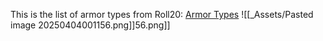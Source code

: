 This is the list of armor types from Roll20: [Armor Types](https://roll20.net/compendium/dnd5e/Armor#content)
![[_Assets/Pasted image 20250404001156.png]]56.png]]
